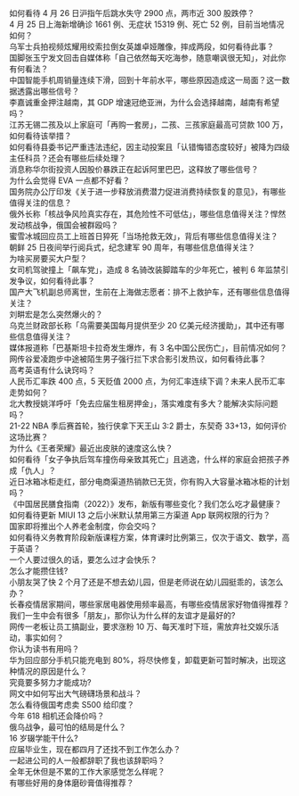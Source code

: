 如何看待  4 月 26 日沪指午后跳水失守 2900 点，两市近 300 股跌停？  
4 月 25 日上海新增确诊 1661 例、无症状 15319 例、死亡 52 例，目前当地情况如何？  
乌军士兵拍视频炫耀用绞索拉倒女英雄卓娅雕像，摔成两段，如何看待此事？  
国脚张玉宁发文回击自媒体称「自己依然每天吃海参，随意嘲讽很无知」，对此你有何看法？  
中国智能手机周销量连续下滑，回到十年前水平，哪些原因造成这一局面？这一数据透露出哪些信号？  
李嘉诚重金押注越南，其 GDP 增速冠绝亚洲，为什么会选择越南，越南有希望吗？  
江苏无锡二孩及以上家庭可「再购一套房」，二孩、三孩家庭最高可贷款 100 万，如何看待该举措？  
如何看待县委书记严重违法违纪，因主动投案且「认错悔错态度较好」被降为四级主任科员？还会有哪些后续处理？  
消息称华尔街投资人因股价暴跌正在起诉阿里巴巴，这释放了哪些信号？  
为什么会觉得 EVA 一点都不好看？  
国务院办公厅印发《关于进一步释放消费潜力促进消费持续恢复的意见》，有哪些值得关注的信息？  
俄外长称「核战争风险真实存在，其危险性不可低估」，哪些信息值得关注？悍然发动核战争，俄国会被群殴吗？  
蜜雪冰城回应员工上班首日猝死「当场抢救无效」，背后有哪些信息值得关注？  
朝鲜 25 日夜间举行阅兵式，纪念建军 90 周年，有哪些信息值得关注？  
为啥买房要买大户型？  
女司机驾驶撞上「飙车党」，造成 8 名骑改装脚踏车的少年死亡，被判 6 年监禁引发争议，如何看待此事？  
国产大飞机副总师离世，生前在上海做志愿者：排不上救护车，还有哪些信息值得关注？  
刘畊宏是怎么突然爆火的？  
乌克兰财政部长称「乌需要美国每月提供至少 20 亿美元经济援助」，其中还有哪些信息值得关注？  
媒体报道称「巴基斯坦卡拉奇发生爆炸，有 3 名中国公民伤亡」，目前情况如何？  
网传谷爱凌跑步中途被陌生男子强行拦下求合影引发热议，如何看待此事？  
高考英语有什么诀窍吗？  
人民币汇率跌 400 点，5 天贬值 2000 点，为何汇率连续下调？未来人民币汇率走势如何？  
北大教授姚洋呼吁「免去应届生租房押金」，落实难度有多大？能解决实际问题吗？  
21-22 NBA 季后赛首轮，独行侠拿下天王山 3:2 爵士，东契奇 33+13，如何评价这场比赛？  
为什么《王者荣耀》最近出皮肤的速度这么快？  
如何看待「女子争执后驾车撞伤母亲致其死亡」且逃逸，什么样的家庭会把孩子养成「仇人」？  
近日冰箱冰柜走红，部分电商渠道热销款已无货，你有购入大容量冰箱冰柜的计划吗？  
《中国居民膳食指南（2022）》发布，新版有哪些变化？我们怎么吃才最健康？  
如何看待更新 MIUI 13 之后小米默认禁用第三方渠道 App 联网权限的行为？  
国家即将推出个人养老金制度，你会交吗？  
如何看待义务教育阶段新版课程方案，体育课时比例第三，仅次于语文、数学，高于英语？  
一个人要过很久的话，要怎么过才会快乐？  
怎么才能攒住钱?  
小朋友哭了快 2 个月了还是不想去幼儿园，但是老师说在幼儿园挺乖的，该怎么办？  
长春疫情居家期间，哪些家居电器使用频率最高，有哪些疫情居家好物值得推荐？  
我们一生中会有很多「朋友」，那你认为什么样的友谊才是最好的?  
网传一老板让员工搞副业，要求涨粉 10 万、每天准时下班，需放弃社交娱乐活动，事实如何？  
你认为读书有用吗？  
华为回应部分手机只能充电到  80%，将尽快修复，卸载更新可暂时解决，出现这种情况的原因是什么？  
究竟要多努力才能成功?  
网文中如何写出大气磅礴场景和战斗？  
怎么看待俄国考虑卖 S500 给印度？  
今年 618 相机还会降价吗？  
俄乌战争，最可怕的结局是什么？  
16 岁辍学能干什么?  
应届毕业生，现在都四月了还找不到工作怎么办？  
一起进公司的人一般都辞职了我也该辞职吗？  
全年无休但是不累的工作大家感觉怎么样呢？  
有哪些好用的身体磨砂膏值得推荐？  
